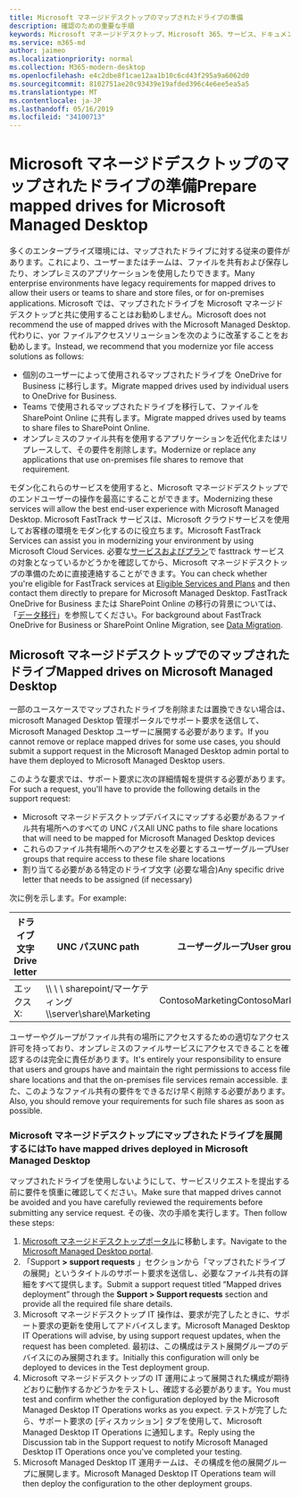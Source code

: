 ```yaml
---
title: Microsoft マネージドデスクトップのマップされたドライブの準備
description: 確認のための重要な手順
keywords: Microsoft マネージドデスクトップ、Microsoft 365、サービス、ドキュメント
ms.service: m365-md
author: jaimeo
ms.localizationpriority: normal
ms.collection: M365-modern-desktop
ms.openlocfilehash: e4c2dbe8f1cae12aa1b10c6cd43f295a9a6062d0
ms.sourcegitcommit: 8102751ae20c93439e19afded396c4e6ee5ea5a5
ms.translationtype: MT
ms.contentlocale: ja-JP
ms.lasthandoff: 05/16/2019
ms.locfileid: "34100713"
---
```

#  <a name="prepare-mapped-drives-for-microsoft-managed-desktop"></a><span data-ttu-id="8dc90-104">Microsoft マネージドデスクトップのマップされたドライブの準備</span><span class="sxs-lookup"><span data-stu-id="8dc90-104">Prepare mapped drives for Microsoft Managed Desktop</span></span>

<span data-ttu-id="8dc90-105">多くのエンタープライズ環境には、マップされたドライブに対する従来の要件があります。これにより、ユーザーまたはチームは、ファイルを共有および保存したり、オンプレミスのアプリケーションを使用したりできます。</span><span class="sxs-lookup"><span data-stu-id="8dc90-105">Many enterprise environments have legacy requirements for mapped drives to allow their users or teams to share and store files, or for on-premises applications.</span></span> <span data-ttu-id="8dc90-106">Microsoft では、マップされたドライブを Microsoft マネージドデスクトップと共に使用することはお勧めしません。</span><span class="sxs-lookup"><span data-stu-id="8dc90-106">Microsoft does not recommend the use of mapped drives with the Microsoft Managed Desktop.</span></span> <span data-ttu-id="8dc90-107">代わりに、yor ファイルアクセスソリューションを次のように改革することをお勧めします。</span><span class="sxs-lookup"><span data-stu-id="8dc90-107">Instead, we recommend that you modernize yor file access solutions as follows:</span></span>
  
- <span data-ttu-id="8dc90-108">個別のユーザーによって使用されるマップされたドライブを OneDrive for Business に移行します。</span><span class="sxs-lookup"><span data-stu-id="8dc90-108">Migrate mapped drives used by individual users to OneDrive for Business.</span></span> 
- <span data-ttu-id="8dc90-109">Teams で使用されるマップされたドライブを移行して、ファイルを SharePoint Online に共有します。</span><span class="sxs-lookup"><span data-stu-id="8dc90-109">Migrate mapped drives used by teams to share files to SharePoint Online.</span></span> 
- <span data-ttu-id="8dc90-110">オンプレミスのファイル共有を使用するアプリケーションを近代化またはリプレースして、その要件を削除します。</span><span class="sxs-lookup"><span data-stu-id="8dc90-110">Modernize or replace any applications that use on-premises file shares to remove that requirement.</span></span>
  
<span data-ttu-id="8dc90-111">モダン化これらのサービスを使用すると、Microsoft マネージドデスクトップでのエンドユーザーの操作を最高にすることができます。</span><span class="sxs-lookup"><span data-stu-id="8dc90-111">Modernizing these services will allow the best end-user experience with Microsoft Managed Desktop.</span></span> <span data-ttu-id="8dc90-112">Microsoft FastTrack サービスは、Microsoft クラウドサービスを使用してお客様の環境をモダン化するのに役立ちます。</span><span class="sxs-lookup"><span data-stu-id="8dc90-112">Microsoft FastTrack Services can assist you in modernizing your environment by using Microsoft Cloud Services.</span></span> <span data-ttu-id="8dc90-113">必要な[サービスおよびプラン](https://docs.microsoft.com/fasttrack/m365-eligible-services-and-plans)で fasttrack サービスの対象となっているかどうかを確認してから、Microsoft マネージドデスクトップの準備のために直接連絡することができます。</span><span class="sxs-lookup"><span data-stu-id="8dc90-113">You can check whether you're eligible for FastTrack services at [Eligible Services and Plans](https://docs.microsoft.com/fasttrack/m365-eligible-services-and-plans) and then contact them directly to prepare for Microsoft Managed Desktop.</span></span> <span data-ttu-id="8dc90-114">FastTrack OneDrive for Business または SharePoint Online の移行の背景については、「[データ移行](https://docs.microsoft.com/fasttrack/o365-data-migration)」を参照してください。</span><span class="sxs-lookup"><span data-stu-id="8dc90-114">For background about FastTrack OneDrive for Business or SharePoint Online Migration, see [Data Migration](https://docs.microsoft.com/fasttrack/o365-data-migration).</span></span>

## <a name="mapped-drives-on-microsoft-managed-desktop"></a><span data-ttu-id="8dc90-115">Microsoft マネージドデスクトップでのマップされたドライブ</span><span class="sxs-lookup"><span data-stu-id="8dc90-115">Mapped drives on Microsoft Managed Desktop</span></span>
 
<span data-ttu-id="8dc90-116">一部のユースケースでマップされたドライブを削除または置換できない場合は、microsoft Managed Desktop 管理ポータルでサポート要求を送信して、Microsoft Managed Desktop ユーザーに展開する必要があります。</span><span class="sxs-lookup"><span data-stu-id="8dc90-116">If you cannot remove or replace mapped drives for some use cases, you should submit a support request in the Microsoft Managed Desktop admin portal to have them deployed to Microsoft Managed Desktop users.</span></span>
    
<span data-ttu-id="8dc90-117">このような要求では、サポート要求に次の詳細情報を提供する必要があります。</span><span class="sxs-lookup"><span data-stu-id="8dc90-117">For such a request, you'll have to provide the following details in the support request:</span></span> 

- <span data-ttu-id="8dc90-118">Microsoft マネージドデスクトップデバイスにマップする必要があるファイル共有場所へのすべての UNC パス</span><span class="sxs-lookup"><span data-stu-id="8dc90-118">All UNC paths to file share locations that will need to be mapped for Microsoft Managed Desktop devices</span></span> 
- <span data-ttu-id="8dc90-119">これらのファイル共有場所へのアクセスを必要とするユーザーグループ</span><span class="sxs-lookup"><span data-stu-id="8dc90-119">User groups that require access to these file share locations</span></span> 
- <span data-ttu-id="8dc90-120">割り当てる必要がある特定のドライブ文字 (必要な場合)</span><span class="sxs-lookup"><span data-stu-id="8dc90-120">Any specific drive letter that needs to be assigned (if necessary)</span></span>

<span data-ttu-id="8dc90-121">次に例を示します。</span><span class="sxs-lookup"><span data-stu-id="8dc90-121">For example:</span></span>

| <span data-ttu-id="8dc90-122">ドライブ文字</span><span class="sxs-lookup"><span data-stu-id="8dc90-122">Drive letter</span></span> | <span data-ttu-id="8dc90-123">UNC パス</span><span class="sxs-lookup"><span data-stu-id="8dc90-123">UNC path</span></span> | <span data-ttu-id="8dc90-124">ユーザーグループ</span><span class="sxs-lookup"><span data-stu-id="8dc90-124">User group</span></span> |
|--------------|----------|------------|
| <span data-ttu-id="8dc90-125">エックス</span><span class="sxs-lookup"><span data-stu-id="8dc90-125">X:</span></span>  | <span data-ttu-id="8dc90-126">\\\ \ \ sharepoint/マーケティング</span><span class="sxs-lookup"><span data-stu-id="8dc90-126">\\\server\share\Marketing</span></span> | <span data-ttu-id="8dc90-127">ContosoMarketing</span><span class="sxs-lookup"><span data-stu-id="8dc90-127">ContosoMarketing</span></span> |

<span data-ttu-id="8dc90-128">ユーザーやグループがファイル共有の場所にアクセスするための適切なアクセス許可を持っており、オンプレミスのファイルサービスにアクセスできることを確認するのは完全に責任があります。</span><span class="sxs-lookup"><span data-stu-id="8dc90-128">It's entirely your responsibility to ensure that users and groups have and maintain the right permissions to access file share locations and that the on-premises file services remain accessible.</span></span> <span data-ttu-id="8dc90-129">また、このようなファイル共有の要件をできるだけ早く削除する必要があります。</span><span class="sxs-lookup"><span data-stu-id="8dc90-129">Also, you should remove your requirements for such file shares as soon as possible.</span></span>

### <a name="to-have-mapped-drives-deployed-in-microsoft-managed-desktop"></a><span data-ttu-id="8dc90-130">Microsoft マネージドデスクトップにマップされたドライブを展開するには</span><span class="sxs-lookup"><span data-stu-id="8dc90-130">To have mapped drives deployed in Microsoft Managed Desktop</span></span>
 
<span data-ttu-id="8dc90-131">マップされたドライブを使用しないようにして、サービスリクエストを提出する前に要件を慎重に確認してください。</span><span class="sxs-lookup"><span data-stu-id="8dc90-131">Make sure that mapped drives cannot be avoided and you have carefully reviewed the requirements before submitting any service request.</span></span> <span data-ttu-id="8dc90-132">その後、次の手順を実行します。</span><span class="sxs-lookup"><span data-stu-id="8dc90-132">Then follow these steps:</span></span>

1. <span data-ttu-id="8dc90-133">[Microsoft マネージドデスクトップポータル](https://aka.ms/mmdportal)に移動します。</span><span class="sxs-lookup"><span data-stu-id="8dc90-133">Navigate to the [Microsoft Managed Desktop portal](https://aka.ms/mmdportal).</span></span>  
2. <span data-ttu-id="8dc90-134">「Support **> support requests** 」セクションから「マップされたドライブの展開」というタイトルのサポート要求を送信し、必要なファイル共有の詳細をすべて提供します。</span><span class="sxs-lookup"><span data-stu-id="8dc90-134">Submit a support request titled “Mapped drives deployment” through the **Support > Support requests** section and provide all the required file share details.</span></span>  
3. <span data-ttu-id="8dc90-135">Microsoft マネージドデスクトップ IT 操作は、要求が完了したときに、サポート要求の更新を使用してアドバイスします。</span><span class="sxs-lookup"><span data-stu-id="8dc90-135">Microsoft Managed Desktop IT Operations will advise, by using support request updates, when the request has been completed.</span></span> <span data-ttu-id="8dc90-136">最初は、この構成はテスト展開グループのデバイスにのみ展開されます。</span><span class="sxs-lookup"><span data-stu-id="8dc90-136">Initially this configuration will only be deployed to devices in the Test deployment group.</span></span>  
4. <span data-ttu-id="8dc90-137">Microsoft マネージドデスクトップの IT 運用によって展開された構成が期待どおりに動作するかどうかをテストし、確認する必要があります。</span><span class="sxs-lookup"><span data-stu-id="8dc90-137">You must test and confirm whether the configuration deployed by the Microsoft Managed Desktop IT Operations works as you expect.</span></span> <span data-ttu-id="8dc90-138">テストが完了したら、サポート要求の [ディスカッション] タブを使用して、Microsoft Managed Desktop IT Operations に通知します。</span><span class="sxs-lookup"><span data-stu-id="8dc90-138">Reply using the Discussion tab in the Support request to notify Microsoft Managed Desktop IT Operations once you've completed your testing.</span></span>  
5. <span data-ttu-id="8dc90-139">Microsoft Managed Desktop IT 運用チームは、その構成を他の展開グループに展開します。</span><span class="sxs-lookup"><span data-stu-id="8dc90-139">Microsoft Managed Desktop IT Operations team will then deploy the configuration to the other deployment groups.</span></span> 
